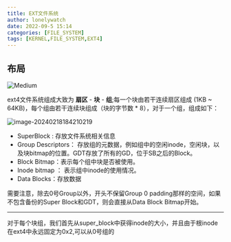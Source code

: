 ```yaml
---
title: EXT文件系统
author: lonelywatch
date: 2022-09-5 15:14
categories: [FILE_SYSTEM]
tags: [KERNEL,FILE_SYSTEM,EXT4] 
---
```


## 布局

![Medium](https://lonelywatch-1306651324.cos.ap-beijing.myqcloud.com/Medium.jpg)

ext4文件系统组成大致为 **扇区** - **块** - **组**;每一个块由若干连续扇区组成 (1KB ~ 64KB)，每个组由若干连续块组成（块的字节数 * 8），对于一个组，组成如下：

![image-20240218184210219](https://lonelywatch-1306651324.cos.ap-beijing.myqcloud.com/image-20240218184210219.png)

- SuperBlock : 存放文件系统相关信息
- Group Descriptors： 存放组的元数据，例如组中的空闲inode，空闲块，以及块bitmap的位置。GDT存放了所有的GD，位于SB之后的Block。
- Block Bitmap：表示每个组中块是否被使用。
- Inode bitmap ： 表示组中inode的使用情况。
- Data Blocks：存放数据

需要注意，除去0号Group以外，开头不保留Group 0 padding那样的空间，如果不包含备份的Super Block和GDT，则会直接从Data Block Bitmap开始。

---

对于每个块组，我们首先从super_block中获得inode的大小，并且由于根inode在ext4中永远固定为0x2,可以从0号组的
